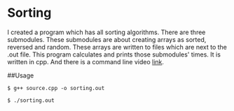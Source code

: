 # Sorting
I created a program which has all sorting algorithms. There are three submodules. These submodules are about creating arrays as sorted, reversed and random. These arrays are written to files which are next to the .out file. This program calculates and prints those submodules' times. It is written in cpp. And there is a command line video [link][1].

[1]: https://asciinema.org/a/87259 "Terminal Video"

##Usage

~~~~~ 
$ g++ source.cpp -o sorting.out
~~~~~ 

~~~~~ 
$ ./sorting.out
~~~~~
